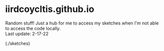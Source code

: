 # iirdcoycltis.github.io

Random stuff! Just a hub for me to access my sketches when I'm not able to access the code locally.  
Last update: 2-17-22

(./sketches)
